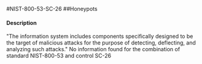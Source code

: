 #NIST-800-53-SC-26
##Honeypots
#### Description
"The information system includes components specifically designed to be the target of malicious attacks for the purpose of detecting, deflecting, and analyzing such attacks."
No information found for the combination of standard NIST-800-53 and control SC-26
